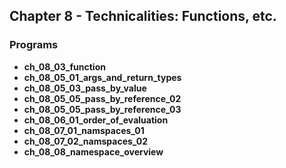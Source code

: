 ## Chapter 8 - Technicalities: Functions, etc.

### Programs
* **ch_08_03_function**
* **ch_08_05_01_args_and_return_types**
* **ch_08_05_03_pass_by_value**
* **ch_08_05_05_pass_by_reference_02**
* **ch_08_05_05_pass_by_reference_03**
* **ch_08_06_01_order_of_evaluation**
* **ch_08_07_01_namspaces_01**
* **ch_08_07_02_namspaces_02**
* **ch_08_08_namespace_overview** 
